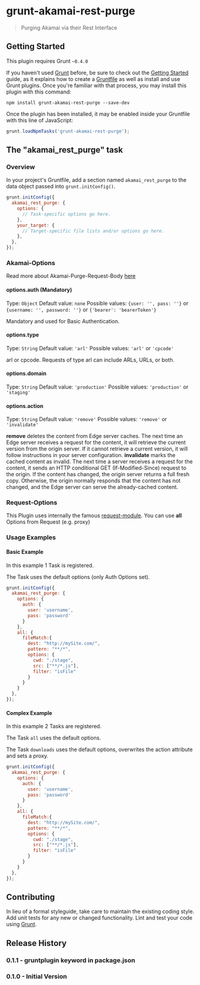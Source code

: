 # grunt-akamai-rest-purge

> Purging Akamai via their Rest Interface

## Getting Started
This plugin requires Grunt `~0.4.0`

If you haven't used [Grunt](http://gruntjs.com/) before, be sure to check out the [Getting Started](http://gruntjs.com/getting-started) guide, as it explains how to create a [Gruntfile](http://gruntjs.com/sample-gruntfile) as well as install and use Grunt plugins. Once you're familiar with that process, you may install this plugin with this command:

```shell
npm install grunt-akamai-rest-purge --save-dev
```

Once the plugin has been installed, it may be enabled inside your Gruntfile with this line of JavaScript:

```js
grunt.loadNpmTasks('grunt-akamai-rest-purge');
```

## The "akamai_rest_purge" task

### Overview
In your project's Gruntfile, add a section named `akamai_rest_purge` to the data object passed into `grunt.initConfig()`.

```js
grunt.initConfig({
  akamai_rest_purge: {
    options: {
      // Task-specific options go here.
    },
    your_target: {
      // Target-specific file lists and/or options go here.
    },
  },
});
```

### Akamai-Options

Read more about Akamai-Purge-Request-Body [here](https://api.ccu.akamai.com/ccu/v2/docs/index.html#section_PurgeRequest)

#### options.auth (Mandatory)
Type: `Object`
Default value: `none`
Possible values: `{user: '', pass: ''}` or `{username: '', password: ''}` or `{'bearer': 'bearerToken'}`

Mandatory and used for Basic Authentication.

#### options.type
Type: `String`
Default value: `'arl'`
Possible values: `'arl'` or `'cpcode'`

arl or cpcode. Requests of type arl can include ARLs, URLs, or both.

#### options.domain
Type: `String`
Default value: `'production'`
Possible values: `'production'` or `'staging'`

#### options.action
Type: `String`
Default value: `'remove'`
Possible values: `'remove'` or `'invalidate'`

__remove__ deletes the content from Edge server caches. The next time an Edge server receives a request for the content, it will retrieve the current version from the origin server. If it cannot retrieve a current version, it will follow instructions in your server configuration. __invalidate__ marks the cached content as invalid. The next time a server receives a request for the content, it sends an HTTP conditional GET (If-Modified-Since) request to the origin. If the content has changed, the origin server returns a full fresh copy. Otherwise, the origin normally responds that the content has not changed, and the Edge server can serve the already-cached content.

### Request-Options

This Plugin uses internally the famous [request-module](https://npmjs.org/package/request). You can use __all__ Options from Request (e.g. proxy)

### Usage Examples

#### Basic Example

In this example 1 Task is registered.

The Task uses the default options (only Auth Options set).

```js
grunt.initConfig({
  akamai_rest_purge: {
    options: {
      auth: {
        user: 'username',
        pass: 'password'
      }
    },
    all: {
      fileMatch:{
        dest: "http://mySite.com/",
        pattern: "**/*",
        options: {
          cwd: "./stage",
          src: ["**/*.js"],
          filter: "isFile"
        }
      }
    }
  },
});
```

#### Complex Example

In this example 2 Tasks are registered.

The Task `all` uses the default options.

The Task `downloads` uses the default options, overwrites the action attribute and sets a proxy.

```js
grunt.initConfig({
  akamai_rest_purge: {
    options: {
      auth: {
        user: 'username',
        pass: 'password'
      }
    },
    all: {
      fileMatch:{
        dest: "http://mySite.com/",
        pattern: "**/*",
        options: {
          cwd: "./stage",
          src: ["**/*.js"],
          filter: "isFile"
        }
      }
    }
  },
});
```

## Contributing
In lieu of a formal styleguide, take care to maintain the existing coding style. Add unit tests for any new or changed functionality. Lint and test your code using [Grunt](http://gruntjs.com/).

## Release History

### 0.1.1 - gruntplugin keyword in package.json

### 0.1.0 - Initial Version
